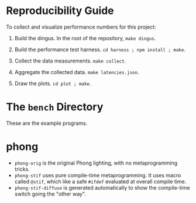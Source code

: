 Reproducibility Guide
=====================

To collect and visualize performance numbers for this project:

1. Build the dingus. In the root of the repository, `make dingus`.

2. Build the performance test harness. `cd harness ; npm install ; make`.

3. Collect the data measurements. `make collect`.

4. Aggregate the collected data. `make latencies.json`.

5. Draw the plots. `cd plot ; make`.


The `bench` Directory
=====================

These are the example programs.

# phong

- `phong-orig` is the original Phong lighting, with no metaprogramming tricks.
- `phong-stif` uses pure compile-time metaprogramming. It uses macro called `@stif`, which like a safe `#ifdef` evaluated at overall compile time.
- `phong-stif-diffuse` is generated automatically to show the compile-time switch going the "other way".
